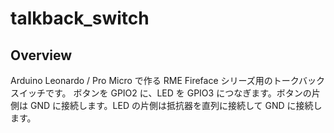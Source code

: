 # talkback_switch

## Overview

Arduino Leonardo / Pro Micro で作る RME Fireface シリーズ用のトークバックスイッチです。
ボタンを GPIO2 に、LED を GPIO3 につなぎます。ボタンの片側は GND に接続します。LED の片側は抵抗器を直列に接続して GND に接続します。
